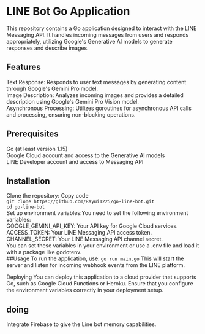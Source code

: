 # LINE Bot Go Application  
This repository contains a Go application designed to interact with the LINE Messaging API. It handles incoming messages from users and responds appropriately, utilizing Google's Generative AI models to generate responses and describe images.  
## Features  
Text Response: Responds to user text messages by generating content through Google's Gemini Pro model.  
Image Description: Analyzes incoming images and provides a detailed description using Google's Gemini Pro Vision model.  
Asynchronous Processing: Utilizes goroutines for asynchronous API calls and processing, ensuring non-blocking operations.  
## Prerequisites
Go (at least version 1.15)  
Google Cloud account and access to the Generative AI models  
LINE Developer account and access to Messaging API  
## Installation
Clone the repository:
Copy code  
```git clone https://github.com/Rayui1225/go-line-bot.git```  
```cd go-line-bot```  
Set up environment variables:You need to set the following environment variables:  
GOOGLE_GEMINI_API_KEY: Your API key for Google Cloud services.  
ACCESS_TOKEN: Your LINE Messaging API access token.  
CHANNEL_SECRET: Your LINE Messaging API channel secret.  
You can set these variables in your environment or use a .env file and load it with a package like godotenv.  
##Usage
To run the application, use:
```go run main.go```
This will start the server and listen for incoming webhook events from the LINE platform.

Deploying
You can deploy this application to a cloud provider that supports Go, such as Google Cloud Functions or Heroku. Ensure that you configure the environment variables correctly in your deployment setup.
## doing  
Integrate Firebase to give the Line bot memory capabilities.
